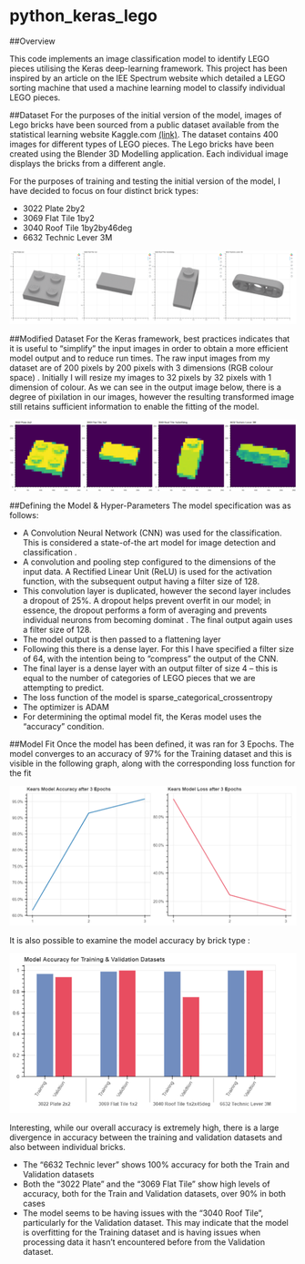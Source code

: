 # python_keras_lego

##Overview

This code implements an image classification model to identify LEGO pieces utilising the Keras deep-learning framework. 
This project has been inspired by an article on the IEE Spectrum website which detailed a LEGO sorting machine that used a machine learning model to classify individual LEGO pieces. 

##Dataset
For the purposes of the initial version of the model, images of Lego bricks have been sourced from a public dataset available from the statistical learning website Kaggle.com [(link)](https://www.kaggle.com/joosthazelzet/lego-brick-images).
The dataset contains 400 images for different types of LEGO pieces. The Lego bricks have been created using the Blender 3D Modelling application. Each individual image displays the bricks from a different angle.

For the purposes of training and testing the initial version of the model, I have decided to focus on four distinct brick types:
* 3022 Plate 2by2
* 3069 Flat Tile 1by2	
* 3040 Roof Tile 1by2by46deg
* 6632 Technic Lever 3M

![Raw Bricks](/_ref/raw_bricks.png)

##Modified Dataset
For the Keras framework, best practices indicates that it is useful to “simplify” the input images in order to obtain a more efficient model output and to reduce run times.
The raw input images from my dataset are of 200 pixels by 200 pixels with 3 dimensions (RGB colour space) . Initially I will resize my images to 32 pixels by 32 pixels with 1 dimension of colour.
As we can see in the output image below, there is a degree of pixilation in our images, however the resulting transformed image still retains sufficient information to enable the fitting of the model. 

![Modifed Bricks](/_ref/modified_brick_images.png)

##Defining the Model & Hyper-Parameters
The model specification was as follows:
* A Convolution Neural Network (CNN) was used for the classification. This is considered a state-of-the art model for image detection and classification .
* A convolution and pooling step configured to the dimensions of the input data. A Rectified Linear Unit (ReLU) is used for the activation function, with the subsequent output having a filter size of 128.
* This convolution layer is duplicated, however the second layer includes a dropout of 25%. A dropout helps prevent overfit in our model; in essence, the dropout performs a form of averaging and prevents individual neurons from becoming dominat . The final output again uses a filter size of 128.
* The model output is then passed to a flattening layer
* Following this there is a dense layer. For this I have specified a filter size of 64, with the intention being to “compress” the output of the CNN.
* The final layer is a dense layer with an output filter of size 4 – this is equal to the number of categories of LEGO pieces that we are attempting to predict.
* The loss function of the model is sparse_categorical_crossentropy
* The optimizer is ADAM
* For determining the optimal model fit, the Keras model uses the “accuracy” condition. 

##Model Fit
Once the model has been defined, it was ran for 3 Epochs.
The model converges to an accuracy of 97% for the Training dataset and this is visible in the following graph, along with the corresponding loss function for the fit

![Model Accuracy](/_ref/model_accuracy.png)

It is also possible to examine the model accuracy by brick type :

![Accuracy by brick type](/_ref/model_accuracy_train_valid.png)

Interesting, while our overall accuracy is extremely high, there is a large divergence in accuracy between the training and validation datasets and also between individual bricks.
* The “6632 Technic lever” shows 100% accuracy for both the Train and Validation datasets
* Both the “3022 Plate” and the “3069 Flat Tile” show high levels of accuracy, both for the Train and Validation datasets, over 90% in both cases
* The model seems to be having issues with the “3040 Roof Tile”, particularly for the Validation dataset. This may indicate that the model is overfitting for the Training dataset and is having issues when processing data it hasn’t encountered before from the Validation dataset.

